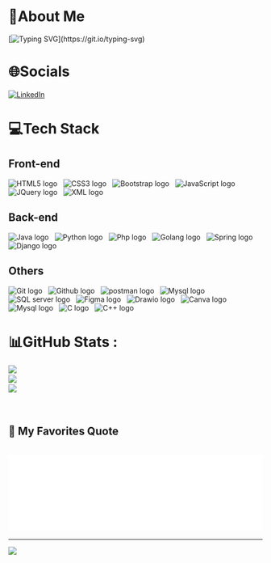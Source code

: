 
# 💫About Me
[![Typing SVG](https://readme-typing-svg.herokuapp.com?font=Fira+Code&pause=1000&color=36BCF7FF&random=false&width=435&lines=Hello+Everyone;My+name's+Truong;Welcome+to+my+personal+page.)](https://git.io/typing-svg)


# 🌐Socials
[![LinkedIn](https://img.shields.io/badge/LinkedIn-%230077B5.svg?logo=linkedin&logoColor=white)](https://linkedin.com/in/truong-duong-3468512b4) 

# 💻Tech Stack
## Front-end
<span><img src="https://img.shields.io/badge/HTML5-282C34?logo=html5&logoColor=E34F26" alt="HTML5 logo" title="HTML5" height="25" /></span>
&nbsp;
<span><img src="https://img.shields.io/badge/CSS3-282C34?logo=css3&logoColor=1572B6" alt="CSS3 logo" title="CSS3" height="25" /></span>
&nbsp;
<span><img src="https://img.shields.io/badge/Bootstrap-282C34?logo=bootstrap&logoColor=7952B3" alt="Bootstrap logo" title="Bootstrap" height="25" /></span>
&nbsp;
<span><img src="https://img.shields.io/badge/JavaScript-282C34?logo=javascript&logoColor=F7DF1E" alt="JavaScript logo" title="JavaScript" height="25" /></span>
&nbsp;
<span><img src="https://img.shields.io/badge/JQuery-282C34?logo=jQuery&logoColor=0769AD" alt="JQuery logo" title="JQuery" height="25" /></span>
&nbsp;
<span><img src="https://img.shields.io/badge/XML-282C34?logo=xml&logoColor=0769AD" alt="XML logo" title="xml" height="25" /></span>
&nbsp;
<br>

## Back-end
<span><img src="https://img.shields.io/badge/Java-282C34?logo=java&logoColor=0769AD" alt="Java logo" title="Java" height="25" /></span>
&nbsp;
<span><img src="https://img.shields.io/badge/Python-282C34?logo=python&logoColor=3776AB" alt="Python logo" title="Python" height="25" /></span>
&nbsp;
<span><img src="https://img.shields.io/badge/PHP-282C34?logo=php&logoColor=777BB4" alt="Php logo" title="Php" height="25" /></span>
&nbsp;
<span><img src="https://img.shields.io/badge/Golang-282C34?logo=go&logoColor=00ADD8" alt="Golang logo" title="Golang" height="25" /></span>
&nbsp;
<span><img src="https://img.shields.io/badge/Spring boot-282C34?logo=spring boot&logoColor=6DB33F" alt="Spring logo" title="Spring boot" height="25" /></span>
&nbsp;
<span><img src="https://img.shields.io/badge/Django -282C34?logo=django&logoColor=092E20" alt="Django logo" title="Django boot" height="25" /></span>
&nbsp;
<br>

## Others
<span><img src="https://img.shields.io/badge/Git-282C34?logo=git&logoColor=#F05032" alt="Git logo" title="Git" height="25" /></span>
&nbsp;
<span><img src="https://img.shields.io/badge/Github-282C34?logo=github&logoColor=#181717" alt="Github logo" title="Github" height="25" /></span>
&nbsp;
<span><img src="https://img.shields.io/badge/Postman-282C34?logo=postman&logoColor=#FF6C37" alt="postman logo" title="postman" height="25" /></span>
&nbsp;
<span><img src="https://img.shields.io/badge/Mysql-282C34?logo=mysql&logoColor=#4479A1" alt="Mysql logo" title="Mysql" height="25" /></span>
&nbsp;
<span><img src="https://img.shields.io/badge/Microsoft SQL Server-282C34?logo=microsoftsqlserver&logoColor=#CC2927" alt="SQL server logo" title="SQL Server" height="25" /></span>
&nbsp;
<span><img src="https://img.shields.io/badge/Figma-282C34?logo=figma&logoColor=#F24E1E" alt="Figma logo" title="Figma" height="25" /></span>
&nbsp;
<span><img src="https://img.shields.io/badge/Drawio-282C34?logo=diagramsdotnet&logoColor=#F08705" alt="Drawio logo" title="Drawio" height="25" /></span>
&nbsp;
<span><img src="https://img.shields.io/badge/Canva-282C34?logo=canva&logoColor=#00C4CC" alt="Canva logo" title="Canva" height="25" /></span>
&nbsp;
<span><img src="https://img.shields.io/badge/shell_script-%23121011.svg?style=for-the-badge&logo=gnu-bash&logoColor=#5391FE" alt="Mysql logo" title="Shell" height="25" /></span>
&nbsp;
<span><img src="https://img.shields.io/badge/C-282C34?logo=c&logoColor=#A8B9CC" alt="C logo" title="C" height="25" /></span>
&nbsp;
<span><img src="https://img.shields.io/badge/C++-282C34?logo=cplusplus&logoColor=#00599C" alt="C++ logo" title="C++" height="25" /></span>
&nbsp;
<br>


# 📊GitHub Stats :
![](https://github-readme-stats.vercel.app/api?username=bt2701&theme=tokyonight&hide_border=false&include_all_commits=false&count_private=false)<br/>
![](https://github-readme-streak-stats.herokuapp.com/?user=bt2701&theme=tokyonight&hide_border=false)<br/>
![](https://github-readme-stats.vercel.app/api/top-langs/?username=bt2701&theme=tokyonight&hide_border=false&include_all_commits=false&count_private=false&layout=compact)

<br>
<h2 align="left">📑 My Favorites Quote</h2>
<br>
<a href="#" target="_blank">
  <img src="quotes.svg" width="846" height="150" alt="quotes" />
</a>

---
[![](https://visitcount.itsvg.in/api?id=bt2701&icon=0&color=0)](https://visitcount.itsvg.in)
